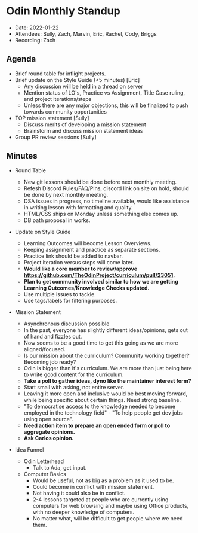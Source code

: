 # Odin Monthly Standup 

* Date: 2022-01-22
* Attendees: Sully, Zach, Marvin, Eric, Rachel, Cody, Briggs
* Recording: Zach

## Agenda

- Brief round table for inflight projects.
- Brief update on the Style Guide (<5 minutes) [Eric]
    - Any discussion will be held in a thread on server
    - Mention status of LO's, Practice vs Assignment, Title Case ruling, and project iterations/steps
    - Unless there are any major objections, this will be finalized to push towards community opportunities
- TOP mission statement [Sully]
    - Discuss merits of developing a mission statement
    - Brainstorm and discuss mission statement ideas
- Group PR review sessions [Sully]

## Minutes

- Round Table
	- New git lessons should be done before next monthly meeting.
	- Refesh Discord Rules/FAQ/Pins, discord link on site on hold, should be done by next monthly meeting.
	- DSA issues in progress, no timeline available, would like assistance in writing lesson with formatting and quality.
	- HTML/CSS ships on Monday unless something else comes up.
	- DB path proposal in works.
	
- Update on Style Guide
	- Learning Outcomes will become Lesson Overviews.
	- Keeping assignment and practice as separate sections.
	- Practice link should be added to navbar.
	- Project iteration versus steps will come later.
	- **Would like a core member to review/approve https://github.com/TheOdinProject/curriculum/pull/23051.**
	- **Plan to get community involved similar to how we are getting Learning Outcomes/Knowledge Checks updated.**
	- Use multiple issues to tackle.
	- Use tags/labels for filtering purposes.

- Mission Statement
	- Asynchronous discussion possible
	- In the past, everyone has slightly different ideas/opinions, gets out of hand and fizzles out. 
	- Now seems to be a good time to get this going as we are more aligned/focused.
	- Is our mission about the curriculum? Community working together? Becoming job ready?
	- Odin is bigger than it's curriculum. We are more than just being here to write good content for the curriculum.
	- **Take a poll to gather ideas, dyno like the maintainer interest form?**
	- Start small with asking, not entire server.
	- Leaving it more open and inclusive would be best moving forward, while being specific about certain things. Need strong baseline.
	- "To democratise access to the knowledge needed to become employed in the technology field" - "To help people get dev jobs using open source".
	- **Need action item to prepare an open ended form or poll to aggregate opinions.**
	- **Ask Carlos opinion.**

- Idea Funnel
	- Odin Letterhead 
		- Talk to Ada, get input.
	- Computer Basics 
		- Would be useful, not as big as a problem as it used to be. 
		- Could become in conflict with mission statement. 
		- Not having it could also be in conflict. 
		- 2-4 lessons targeted at people who are currently using computers for web browsing and maybe using Office products, with no deeper knowledge of computers. 
		- No matter what, will be difficult to get people where we need them.
